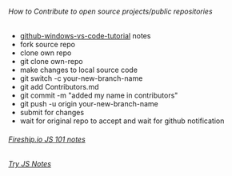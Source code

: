 ###### How to Contribute to open source projects/public repositories
* [github-windows-vs-code-tutorial](https://github.com/firstcontributions/first-contributions/blob/main/gui-tool-tutorials/github-windows-vs-code-tutorial.md)
notes
* fork source repo
* clone own repo
* git clone own-repo
* make changes to local source code
* git switch -c your-new-branch-name
* git add Contributors.md
* git commit -m "added my name in contributors"
* git push -u origin your-new-branch-name
* submit for changes
* wait for original repo to accept and wait for github notification

###### [Fireship.io JS 101 notes](https://github.com/munetracker/html_css_js_basics/blob/master/src/tryjs/aa_mustlearnaboutjs.md)

###### [Try JS Notes](https://github.com/munetracker/html_css_js_basics/blob/master/src/tryjs/aa_folderdirectory.md)


    
